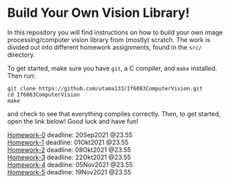 # Build Your Own Vision Library! #

In this repository you will find instructions on how to build your own image processing/computer vision library from (mostly) scratch. The work is divided out into different homework assignments, found in the `src/` directory.

To get started, make sure you have `git`, a C compiler, and `make` installed. Then run:

    git clone https://github.com/utama133/If6083ComputerVision.git
    cd If6083ComputerVision
    make

and check to see that everything compiles correctly. 
Then, to get started, open the link below!
Good luck and have fun!

[Homework-0](./src/hw0/README.md) deadline: 20Sep2021 @23.55 <br /> 
[Homework-1](./src/hw1/README.md) deadline: 01Okt2021 @23.55 <br /> 
[Homework-2](./src/hw2/README.md) deadline: 08Okt2021 @23.55 <br /> 
[Homework-3](./src/hw3/README.md) deadline: 22Okt2021 @23.55 <br /> 
[Homework-4](./src/hw4/README.md) deadline: 05Nov2021 @23.55 <br /> 
[Homework-5](./src/hw5/README.md) deadline: 19Nov2021 @23.55 <br /> 

